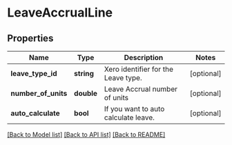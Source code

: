 # LeaveAccrualLine

## Properties
Name | Type | Description | Notes
------------ | ------------- | ------------- | -------------
**leave_type_id** | **string** | Xero identifier for the Leave type. | [optional] 
**number_of_units** | **double** | Leave Accrual number of units | [optional] 
**auto_calculate** | **bool** | If you want to auto calculate leave. | [optional] 

[[Back to Model list]](../README.md#documentation-for-models) [[Back to API list]](../README.md#documentation-for-api-endpoints) [[Back to README]](../README.md)


